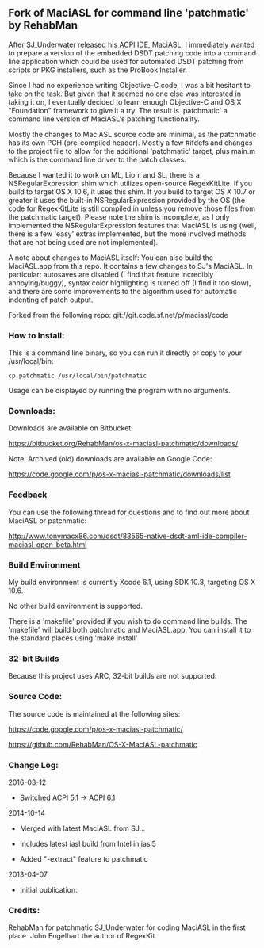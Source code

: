 ## Fork of MaciASL for command line 'patchmatic' by RehabMan

After SJ_Underwater released his ACPI IDE, MaciASL, I immediately wanted to prepare a version of the embedded DSDT patching code into a command line application which could be used for automated DSDT patching from scripts or PKG installers, such as the ProBook Installer.

Since I had no experience writing Objective-C code, I was a bit hesitant to take on the task.  But given that it seemed no one else was interested in taking it on, I eventually decided to learn enough Objective-C and OS X "Foundation" framework to give it a try.  The result is 'patchmatic' a command line version of MaciASL's patching functionality.

Mostly the changes to MaciASL source code are minimal, as the patchmatic has its own PCH (pre-compiled header).  Mostly a few #ifdefs and changes to the project file to allow for the additional 'patchmatic' target, plus main.m which is the command line driver to the patch classes.

Because I wanted it to work on ML, Lion, and SL, there is a NSRegularExpression shim which utilizes open-source RegexKitLite.  If you build to target OS X 10.6, it uses this shim.  If you build to target OS X 10.7 or greater it uses the built-in NSRegularExpression provided by the OS (the code for RegexKitLite is still compiled in unless you remove those files from the patchmatic target). Please note the shim is incomplete, as I only implemented the NSRegularExpression features that MaciASL is using (well, there is a few 'easy' extras implemented, but the more involved methods that are not being used are not implemented).

A note about changes to MaciASL itself: You can also build the MaciASL.app from this repo.  It contains a few changes to SJ's MaciASL.  In particular: autosaves are disabled (I find that feature incredibly annoying/buggy), syntax color highlighting is turned off (I find it too slow), and there are some improvements to the algorithm used for automatic indenting of patch output.

Forked from the following repo: git://git.code.sf.net/p/maciasl/code


### How to Install:

This is a command line binary, so you can run it directly or copy to your /usr/local/bin:

```
cp patchmatic /usr/local/bin/patchmatic
```

Usage can be displayed by running the program with no arguments.


### Downloads:

Downloads are available on Bitbucket:

https://bitbucket.org/RehabMan/os-x-maciasl-patchmatic/downloads/

Note: Archived (old) downloads are available on Google Code:

https://code.google.com/p/os-x-maciasl-patchmatic/downloads/list


### Feedback

You can use the following thread for questions and to find out more about MaciASL or patchmatic:

http://www.tonymacx86.com/dsdt/83565-native-dsdt-aml-ide-compiler-maciasl-open-beta.html


### Build Environment

My build environment is currently Xcode 6.1, using SDK 10.8, targeting OS X 10.6.

No other build environment is supported.

There is a 'makefile' provided if you wish to do command line builds.  The 'makefile' will build both patchmatic and MaciASL.app.   You can install it to the standard places using 'make install'


### 32-bit Builds

Because this project uses ARC, 32-bit builds are not supported.


### Source Code:

The source code is maintained at the following sites:

https://code.google.com/p/os-x-maciasl-patchmatic/

https://github.com/RehabMan/OS-X-MaciASL-patchmatic


### Change Log:

2016-03-12

- Switched ACPI 5.1 -> ACPI 6.1


2014-10-14

- Merged with latest MaciASL from SJ...

- Includes latest iasl build from Intel in iasl5

- Added "-extract" feature to patchmatic


2013-04-07

- Initial publication.


### Credits:

RehabMan for patchmatic
SJ_Underwater for coding MaciASL in the first place.
John Engelhart the author of RegexKit.

